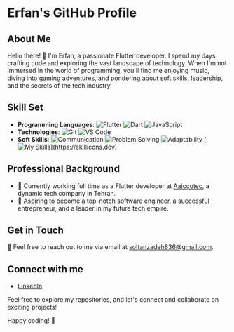# Erfan's GitHub Profile

## About Me

Hello there! 👋 I'm Erfan, a passionate Flutter developer. I spend my days crafting code and exploring the vast landscape of technology. When I'm not immersed in the world of programming, you'll find me enjoying music, diving into gaming adventures, and pondering about soft skills, leadership, and the secrets of the tech industry.

## Skill Set

- **Programming Languages**: 
  ![Flutter](https://img.shields.io/badge/Flutter-%231582B0.svg?&style=for-the-badge&logo=Flutter&logoColor=white)
  ![Dart](https://img.shields.io/badge/Dart-%230175C2.svg?&style=for-the-badge&logo=Dart&logoColor=white)
  ![JavaScript](https://img.shields.io/badge/JavaScript-%23323330.svg?&style=for-the-badge&logo=JavaScript&logoColor=%23F7DF1E)
- **Technologies**:
  ![Git](https://img.shields.io/badge/Git-%23F05032.svg?&style=for-the-badge&logo=Git&logoColor=white)
  ![VS Code](https://img.shields.io/badge/VS%20Code-%23007ACC.svg?&style=for-the-badge&logo=Visual%20Studio%20Code&logoColor=white)
- **Soft Skills**: 
  ![Communication](https://img.shields.io/badge/Communication-%230A77C8.svg?&style=for-the-badge)
  ![Problem Solving](https://img.shields.io/badge/Problem%20Solving-%234CAF50.svg?&style=for-the-badge)
  ![Adaptability](https://img.shields.io/badge/Adaptability-%23FFA500.svg?&style=for-the-badge)
  [![My Skills](https://skillicons.dev/icons?i=dart,flutter,git,androidstudio,)](https://skillicons.dev)


## Professional Background

- 💼 Currently working full time as a Flutter developer at [Aaiccotec](https://www.aaiccotec.com/), a dynamic tech company in Tehran.
- 🚀 Aspiring to become a top-notch software engineer, a successful entrepreneur, and a leader in my future tech empire.

## Get in Touch

📧 Feel free to reach out to me via email at [soltanzadeh836@gmail.com](mailto:soltanzadeh836@gmail.com).

## Connect with me

- [LinkedIn]([https://www.linkedin.com/in/erfan](https://www.linkedin.com/in/erfan-soltanzadeh/))

Feel free to explore my repositories, and let's connect and collaborate on exciting projects!

Happy coding! 🚀
